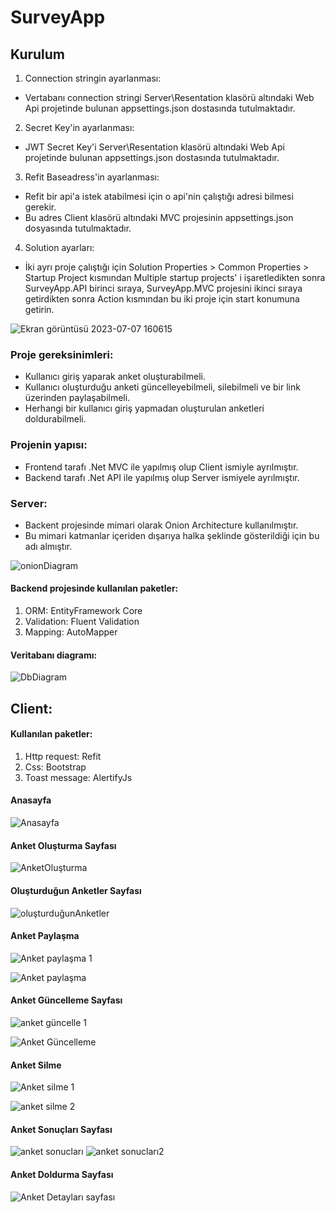 # SurveyApp

## Kurulum
  1. Connection stringin ayarlanması:
  - Vertabanı connection stringi Server\Resentation klasörü altındaki Web Api projetinde bulunan appsettings.json dostasında tutulmaktadır.
  2. Secret Key'in ayarlanması:
  - JWT Secret Key'i Server\Resentation klasörü altındaki Web Api projetinde bulunan appsettings.json dostasında tutulmaktadır.
  3. Refit Baseadress'in ayarlanması:
  - Refit bir api'a istek atabilmesi için o api'nin çalıştığı adresi bilmesi gerekir.
  - Bu adres Client klasörü altındaki MVC projesinin appsettings.json dosyasında tutulmaktadır.
  4. Solution ayarları:
  - İki ayrı proje çalıştığı için Solution Properties > Common Properties > Startup Project kısmından Multiple startup projects' i işaretledikten sonra SurveyApp.API birinci sıraya, SurveyApp.MVC projesini ikinci sıraya getirdikten sonra Action kısmından bu iki proje için start konumuna getirin.
    
![Ekran görüntüsü 2023-07-07 160615](https://github.com/AbdurrahmanVarol/SurveyApp/assets/96303254/fca6d682-648c-4819-87b7-6c240ae10a8c)


### Proje gereksinimleri: 
 - Kullanıcı giriş yaparak anket oluşturabilmeli.
 - Kullanıcı oluşturduğu anketi güncelleyebilmeli, silebilmeli ve bir link üzerinden paylaşabilmeli.
 - Herhangi bir kullanıcı giriş yapmadan oluşturulan anketleri doldurabilmeli.

### Projenin yapısı:
 - Frontend tarafı .Net MVC ile yapılmış olup Client ismiyle ayrılmıştır.
 - Backend tarafı .Net API ile yapılmış olup Server ismiyele ayrılmıştır.

### Server:
- Backent projesinde mimari olarak Onion Architecture kullanılmıştır.
- Bu mimari katmanlar içeriden dışarıya halka şeklinde gösterildiği için bu adı almıştır.

![onionDiagram](https://github.com/AbdurrahmanVarol/SurveyApp/assets/96303254/90ec6f4a-0990-4b16-8848-931da5b22daa)

#### Backend projesinde kullanılan paketler:
1. ORM: EntityFramework Core
2. Validation: Fluent Validation
3. Mapping: AutoMapper

#### Veritabanı diagramı:

![DbDiagram](https://github.com/AbdurrahmanVarol/SurveyApp/assets/96303254/e6107473-5a8e-4aa5-bc25-1d394bc8299e)

## Client:
  #### Kullanılan paketler:
  1. Http request: Refit
  1. Css: Bootstrap
  1. Toast message: AlertifyJs

#### Anasayfa
![Anasayfa](https://github.com/AbdurrahmanVarol/SurveyApp/assets/96303254/a941abb4-3142-45a7-83dd-3655b7840c27)

#### Anket Oluşturma Sayfası
![AnketOluşturma](https://github.com/AbdurrahmanVarol/SurveyApp/assets/96303254/beece33a-e445-4e41-8dfc-4b438e66bd3e)

#### Oluşturduğun Anketler Sayfası
![oluşturduğunAnketler](https://github.com/AbdurrahmanVarol/SurveyApp/assets/96303254/43d65930-17fc-438d-a978-5cd177a71400)

#### Anket Paylaşma
![Anket paylaşma 1](https://github.com/AbdurrahmanVarol/SurveyApp/assets/96303254/ed346611-aab2-47b9-8fce-0ecb9b8903a4)

![Anket paylaşma](https://github.com/AbdurrahmanVarol/SurveyApp/assets/96303254/10f7f5c0-f07f-4d75-a19e-1f31415f9fa9)

#### Anket Güncelleme Sayfası
![anket güncelle 1](https://github.com/AbdurrahmanVarol/SurveyApp/assets/96303254/3c6a8152-20d6-4fff-ac5f-7097aedf0b8f)

![Anket Güncelleme](https://github.com/AbdurrahmanVarol/SurveyApp/assets/96303254/cf38fa15-38ce-4c04-90d6-165364179a78)

#### Anket Silme 
![Anket silme 1](https://github.com/AbdurrahmanVarol/SurveyApp/assets/96303254/703ef967-a6b3-4bf8-9858-13ac1a9fe278)

![anket silme 2](https://github.com/AbdurrahmanVarol/SurveyApp/assets/96303254/1b88ee95-2fde-4a76-be7b-5b228a0a38e6)

#### Anket Sonuçları Sayfası
![anket sonucları](https://github.com/AbdurrahmanVarol/SurveyApp/assets/96303254/0665d641-dd73-4857-a202-441d56b6d4b1)
![anket sonucları2](https://github.com/AbdurrahmanVarol/SurveyApp/assets/96303254/51a976d2-f895-4d0c-84ee-a658bec74a79)

#### Anket Doldurma Sayfası
![Anket Detayları sayfası](https://github.com/AbdurrahmanVarol/SurveyApp/assets/96303254/8752e5fa-8a40-4f78-9d06-bea893796e03)


    

  
